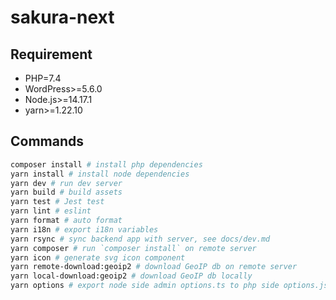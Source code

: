 # sakura-next

## Requirement

- PHP=7.4
- WordPress>=5.6.0
- Node.js>=14.17.1
- yarn>=1.22.10

## Commands

```sh
composer install # install php dependencies
yarn install # install node dependencies
yarn dev # run dev server
yarn build # build assets
yarn test # Jest test
yarn lint # eslint
yarn format # auto format
yarn i18n # export i18n variables
yarn rsync # sync backend app with server, see docs/dev.md
yarn composer # run `composer install` on remote server
yarn icon # generate svg icon component
yarn remote-download:geoip2 # download GeoIP db on remote server
yarn local-download:geoip2 # download GeoIP db locally
yarn options # export node side admin options.ts to php side options.json
```

